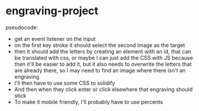 # engraving-project

pseudocode:

- get an event listener on the input
- on the first key stroke it should select the second image as the target
- then it should add the letters by creating an element with an id, that can be translated with css, or maybe I can just add the CSS with JS because then it'll be easier to add it, but it also needs to overwrite the letters that are already there, so I may need to find an image where there isn't an engraving
- I'll then have to use some CSS to solidify
- And then when they click enter or click elsewhere that engraving should stick
- To make it mobile friendly, I'll probably have to use percents
